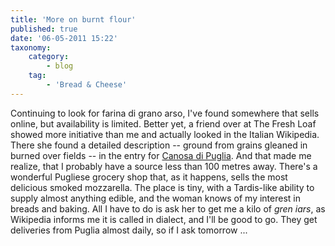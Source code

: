 ```yaml
---
title: 'More on burnt flour'
published: true
date: '06-05-2011 15:22'
taxonomy:
    category:
        - blog
    tag:
        - 'Bread & Cheese'
---
```


Continuing to look for farina di grano arso, I've found somewhere that sells online, but availability is limited. Better yet, a friend over at The Fresh Loaf showed more initiative than me and actually looked in the Italian Wikipedia. There she found a detailed description -- ground from grains gleaned in burned over fields -- in the entry for [Canosa di Puglia](http://it.wikipedia.org/wiki/Canosa_di_Puglia). And that made me realize, that I probably have a source less than 100 metres away. There's a wonderful Pugliese grocery shop that, as it happens, sells the most delicious smoked mozzarella. The place is tiny, with a Tardis-like ability to supply almost anything edible, and the woman knows of my interest in breads and baking. All I have to do is ask her to get me a kilo of _gren iars_, as Wikipedia informs me it is called in dialect, and I'll be good to go. They get deliveries from Puglia almost daily, so if I ask tomorrow ...
